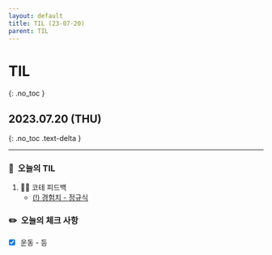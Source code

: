 ```yaml
---
layout: default
title: TIL (23-07-20)
parent: TIL
---
```


# TIL
{: .no_toc }

## 2023.07.20 (THU)
{: .no_toc .text-delta }

---

### 📌  오늘의 TIL

1. 😵‍💫 코테 피드백
    * [(!) 경험치 - 정규식](http://hoooon22.github.io/docs/studies/codingtest/1day1coding/230720/)

### ✏️  오늘의 체크 사항

- [x]  운동 - 등
